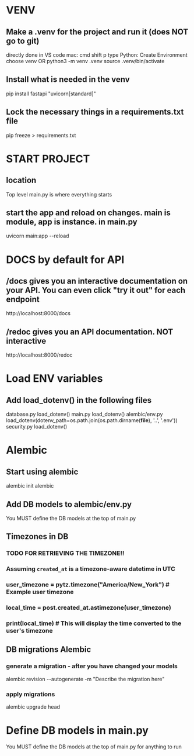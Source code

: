 
# VENV
## Make a .venv for the project and run it (does NOT go to git)
directly done in VS code
  mac: cmd shift p
    type Python: Create Environment
    choose venv
OR
python3 -m venv .venv
source .venv/bin/activate

## Install what is needed in the venv
pip install fastapi "uvicorn[standard]"

## Lock the necessary things in a requirements.txt file
pip freeze > requirements.txt



# START PROJECT
## location
Top level
	main.py is where everything starts

## start the app and reload on changes. main is module, app is instance. in main.py
uvicorn main:app --reload

# DOCS by default for API
## /docs gives you an interactive documentation on your API. You can even click "try it out" for each endpoint
http://localhost:8000/docs

## /redoc gives you an API documentation. NOT interactive
http://localhost:8000/redoc

# Load ENV variables
## Add load_dotenv() in the following files
database.py
  load_dotenv()
main.py
  load_dotenv()
alembic/env.py
  load_dotenv(dotenv_path=os.path.join(os.path.dirname(__file__), '..', '.env'))
security.py
  load_dotenv()

# Alembic

## Start using alembic
alembic init alembic

## Add DB models to alembic/env.py
You MUST define the DB models at the top of main.py

## Timezones in DB
###  TODO FOR RETRIEVING THE TIMEZONE!!
### Assuming `created_at` is a timezone-aware datetime in UTC
### user_timezone = pytz.timezone("America/New_York")  # Example user timezone
### local_time = post.created_at.astimezone(user_timezone)
### print(local_time)  # This will display the time converted to the user's timezone

## DB migrations Alembic
### generate a migration - after you have changed your models
alembic revision --autogenerate -m "Describe the migration here"

### apply migrations
alembic upgrade head

# Define DB models in main.py
You MUST define the DB models at the top of main.py for anything to run
